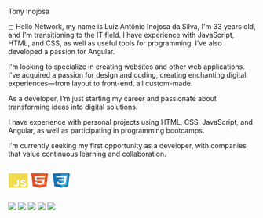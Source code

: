 Tony Inojosa

◻ Hello Network, my name is Luiz Antônio Inojosa da Silva, I'm 33 years old, and I'm transitioning to the IT field. I have experience with JavaScript, HTML, and CSS, as well as useful tools for programming. I've also developed a passion for Angular.

I'm looking to specialize in creating websites and other web applications. I've acquired a passion for design and coding, creating enchanting digital experiences—from layout to front-end, all custom-made.

As a developer, I'm just starting my career and passionate about transforming ideas into digital solutions.

I have experience with personal projects using HTML, CSS, JavaScript, and Angular, as well as participating in programming bootcamps.

I'm currently seeking my first opportunity as a developer, with companies that value continuous learning and collaboration.

<div style="display: inline_block"><br>
  <img align="center" alt="Tony-Js" height="30" width="40" src="https://raw.githubusercontent.com/devicons/devicon/master/icons/javascript/javascript-plain.svg">
 <img align="center" alt="Tony-HTML" height="30" width="40" src="https://raw.githubusercontent.com/devicons/devicon/master/icons/html5/html5-original.svg">
  <img align="center" alt="Tony-CSS" height="30" width="40" src="https://raw.githubusercontent.com/devicons/devicon/master/icons/css3/css3-original.svg">

</div>

##

<div> 
  <a href="https://www.youtube.com/@Tonyinojosa" target="_blank"><img src="https://img.shields.io/badge/YouTube-FF0000?style=for-the-badge&logo=youtube&logoColor=white" target="_blank"></a>
  <a href="https://www.instagram.com/tonyinojosa_/" target="_blank"><img src="https://img.shields.io/badge/-Instagram-%23E4405F?style=for-the-badge&logo=instagram&logoColor=white" target="_blank"></a>
 <a href="https://discord.com/users/1275239790014369864" target="_blank"><img src="https://img.shields.io/badge/Discord-7289DA?style=for-the-badge&logo=discord&logoColor=white" target="_blank"></a> 
  <a href = ""><img src="https://img.shields.io/badge/-Gmail-%23333?style=for-the-badge&logo=gmail&logoColor=white" target="_blank"></a>
  <a href="https://www.linkedin.com/in/tony-inojosa-b05691320/" target="_blank"><img src="https://img.shields.io/badge/-LinkedIn-%230077B5?style=for-the-badge&logo=linkedin&logoColor=white" target="_blank"></a> 
  
</div>
